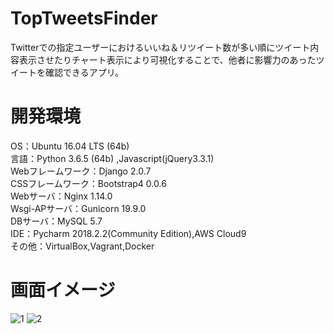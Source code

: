# TopTweetsFinder
Twitterでの指定ユーザーにおけるいいね＆リツイート数が多い順にツイート内容表示させたりチャート表示により可視化することで、他者に影響力のあったツイートを確認できるアプリ。

# 開発環境
OS：Ubuntu 16.04 LTS (64b)<br>
言語：Python 3.6.5 (64b) ,Javascript(jQuery3.3.1)<br>
Webフレームワーク：Django 2.0.7<br>
CSSフレームワーク：Bootstrap4 0.0.6<br> 
Webサーバ：Nginx 1.14.0<br>
Wsgi-APサーバ：Gunicorn 19.9.0<br> 
DBサーバ：MySQL 5.7 <br>
IDE：Pycharm 2018.2.2(Community Edition),AWS Cloud9 <br>
その他：VirtualBox,Vagrant,Docker <br>

# 画面イメージ
![1](https://user-images.githubusercontent.com/40058717/48604347-ea5eb980-e9bc-11e8-981c-d379a5767031.png)
![2](https://user-images.githubusercontent.com/40058717/48604349-eb8fe680-e9bc-11e8-84ef-2f466a9eb797.png)
